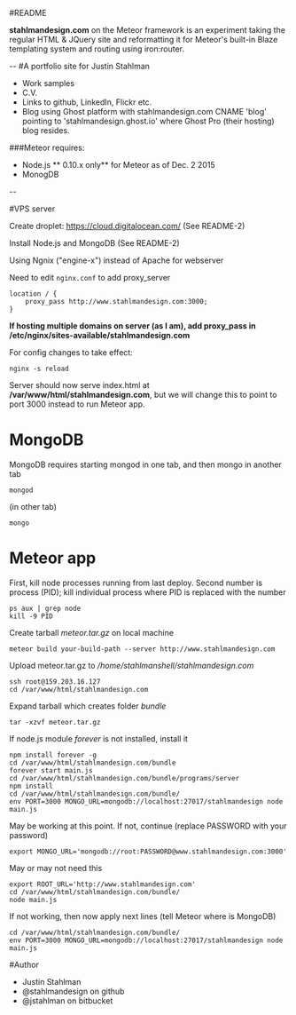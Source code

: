 #README

**stahlmandesign.com** on the Meteor framework is an experiment taking the regular HTML & JQuery site and reformatting it for Meteor's built-in Blaze templating system and routing using iron:router.

--
#A portfolio site for Justin Stahlman

- Work samples
- C.V.
- Links to github, LinkedIn, Flickr etc.
- Blog using Ghost platform with stahlmandesign.com CNAME 'blog' pointing to 'stahlmandesign.ghost.io' where Ghost Pro (their hosting) blog resides.

###Meteor requires:
- Node.js ** 0.10.x only** for Meteor as of Dec. 2 2015
- MonogDB

--


#VPS server

Create droplet: https://cloud.digitalocean.com/ (See README-2)

Install Node.js and MongoDB (See README-2)

Using Ngnix ("engine-x") instead of Apache for webserver

Need to edit ```nginx.conf``` to add proxy_server 
 
	location / {
		proxy_pass http://www.stahlmandesign.com:3000;
	}

**If hosting multiple domains on server (as I am), add proxy_pass in /etc/nginx/sites-available/stahlmandesign.com**

For config changes to take effect:

	nginx -s reload
	

Server should now serve index.html at **/var/www/html/stahlmandesign.com**, but we will change this to point to port 3000 instead to run Meteor app.

# MongoDB
MongoDB requires starting mongod in one tab, and then mongo in another tab

	mongod

(in other tab)


	mongo
	
# Meteor app
First, kill node processes running from last deploy. Second number is process (PID); kill individual process where PID is replaced with the number
 
	ps aux | grep node
	kill -9 PID 

Create tarball *meteor.tar.gz* on local machine

	meteor build your-build-path --server http://www.stahlmandesign.com

Upload meteor.tar.gz to */home/stahlmanshell/stahlmandesign.com*


	ssh root@159.203.16.127
	cd /var/www/html/stahlmandesign.com
	
Expand tarball which creates folder *bundle*

	tar -xzvf meteor.tar.gz

If node.js module *forever* is not installed, install it


	npm install forever -g
	cd /var/www/html/stahlmandesign.com/bundle
	forever start main.js
	cd /var/www/html/stahlmandesign.com/bundle/programs/server
	npm install
	cd /var/www/html/stahlmandesign.com/bundle/
	env PORT=3000 MONGO_URL=mongodb://localhost:27017/stahlmandesign node main.js

	
May be working at this point. If not, continue (replace PASSWORD with your password)


	export MONGO_URL='mongodb://root:PASSWORD@www.stahlmandesign.com:3000'

May or may not need this


	export ROOT_URL='http://www.stahlmandesign.com'
	cd /var/www/html/stahlmandesign.com/bundle/
	node main.js

If not working, then now apply next lines (tell Meteor where is MongoDB)

	cd /var/www/html/stahlmandesign.com/bundle/
	env PORT=3000 MONGO_URL=mongodb://localhost:27017/stahlmandesign node main.js

#Author

- Justin Stahlman
- @stahlmandesign on github
- @jstahlman on bitbucket